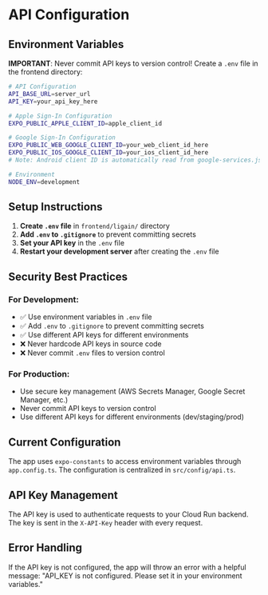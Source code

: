 # API Configuration

## Environment Variables

**IMPORTANT**: Never commit API keys to version control! Create a `.env` file in the frontend directory:

```bash
# API Configuration
API_BASE_URL=server_url
API_KEY=your_api_key_here

# Apple Sign-In Configuration
EXPO_PUBLIC_APPLE_CLIENT_ID=apple_client_id

# Google Sign-In Configuration
EXPO_PUBLIC_WEB_GOOGLE_CLIENT_ID=your_web_client_id_here
EXPO_PUBLIC_IOS_GOOGLE_CLIENT_ID=your_ios_client_id_here
# Note: Android client ID is automatically read from google-services.json

# Environment
NODE_ENV=development
```

## Setup Instructions

1. **Create `.env` file** in `frontend/ligain/` directory
2. **Add `.env` to `.gitignore`** to prevent committing secrets
3. **Set your API key** in the `.env` file
4. **Restart your development server** after creating the `.env` file

## Security Best Practices

### For Development:
- ✅ Use environment variables in `.env` file
- ✅ Add `.env` to `.gitignore` to prevent committing secrets
- ✅ Use different API keys for different environments
- ❌ Never hardcode API keys in source code
- ❌ Never commit `.env` files to version control

### For Production:
- Use secure key management (AWS Secrets Manager, Google Secret Manager, etc.)
- Never commit API keys to version control
- Use different API keys for different environments (dev/staging/prod)

## Current Configuration

The app uses `expo-constants` to access environment variables through `app.config.ts`. The configuration is centralized in `src/config/api.ts`.

## API Key Management

The API key is used to authenticate requests to your Cloud Run backend. The key is sent in the `X-API-Key` header with every request.

## Error Handling

If the API key is not configured, the app will throw an error with a helpful message: "API_KEY is not configured. Please set it in your environment variables." 